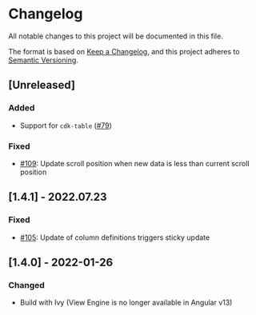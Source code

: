 # Changelog

All notable changes to this project will be documented in this file.

The format is based on [Keep a Changelog](https://keepachangelog.com/en/1.0.0/),
and this project adheres to [Semantic Versioning](https://semver.org/spec/v2.0.0.html).

## [Unreleased]

### Added

- Support for `cdk-table` ([#79](https://github.com/diprokon/ng-table-virtual-scroll/issues/79))

### Fixed

- [#109](https://github.com/diprokon/ng-table-virtual-scroll/issues/109):
  Update scroll position when new data is less than current scroll position

## [1.4.1] - 2022.07.23

### Fixed

- [#105](https://github.com/diprokon/ng-table-virtual-scroll/issues/105):
  Update of column definitions triggers sticky update

## [1.4.0] - 2022-01-26

### Changed

- Build with Ivy (View Engine is no longer available in Angular v13)

